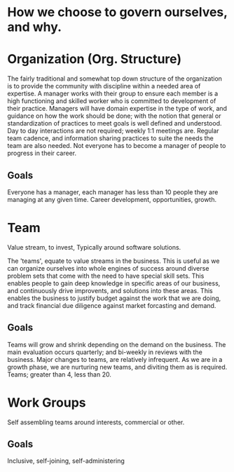 # How we choose to govern ourselves, and why.

# Organization (Org. Structure)
The fairly traditional and somewhat top down structure of the organization is to provide the community with discipline within a needed area of expertise. A manager works with their group to ensure each member is a high functioning and skilled worker who is committed to development of their practice. Managers will have domain expertise in the type of work, and guidance on how the work should be done; with the notion that general or standardization of practices to meet goals is well defined and understood.
Day to day interactions are not required; weekly 1:1 meetings are. Regular team cadence, and information sharing practices to suite the needs the team are also needed.
Not everyone has to become a manager of people to progress in their career.

## Goals
Everyone has a manager, each manager has less than 10 people they are managing at any given time.
Career development, opportunities, growth.

# Team
Value stream, to invest, Typically around software solutions.

The 'teams', equate to value streams in the business. This is useful as we can organize ourselves into whole engines of success around diverse problem sets that come with the need to have special skill sets.
This enables people to gain deep knowledge in specific areas of our business, and continuously drive improvents, and solutions into these areas.
This enables the business to justify budget against the work that we are doing, and track financial due diligence against market forcasting and demand.

## Goals
Teams will grow and shrink depending on the demand on the business. The main evaluation occurs quarterly; and bi-weekly in reviews with the business. Major changes to teams, are relatively infrequent. As we are in a growth phase, we are nurturing new teams, and diviting them as is required.
Teams; greater than 4, less than 20.

# Work Groups
Self assembling teams around interests, commercial or other.

## Goals
Inclusive, self-joining, self-administering
